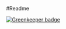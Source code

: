 #Readme

[![Greenkeeper badge](https://badges.greenkeeper.io/sharadsxn24/testing_node.svg)](https://greenkeeper.io/)

